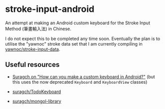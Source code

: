 # stroke-input-android

An attempt at making an Android custom keyboard
for the Stroke Input Method (筆畫輸入法) in Chinese.

I do not expect this to be completed any time soon.
Eventually the plan is to utilise the "yawnoc" stroke data set
that I am currently compiling in [yawnoc/stroke-input-data].


## Useful resources

- [Suragch on "How can you make a custom keyboard in Android?"]
  (but this uses the now deprecated `Keyboard` and `KeyboardView` classes)

- [suragch/TodoKeyboard]

- [suragch/mongol-library]


[yawnoc/stroke-input-data]: https://github.com/yawnoc/stroke-input-data
[Suragch on "How can you make a custom keyboard in Android?"]:
  https://stackoverflow.com/a/44939816
[suragch/TodoKeyboard]: https://github.com/suragch/TodoKeyboard
[suragch/mongol-library]: https://github.com/suragch/mongol-library
